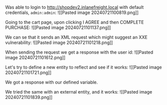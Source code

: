 Was able to login to http://shopdev2.inlanefreight.local with default credentials, `admin:admin`:
![[Pasted image 20240721100819.png]]

Going to the cart page, upon clicking I AGREE and then COMPLETE PURCHASE:
![[Pasted image 20240721101137.png]]

We can se that it sends an XML request which might suggest an XXE vulnerability:
![[Pasted image 20240721101218.png]]

When sending the request we get a response with the user id:
![[Pasted image 20240721101612.png]]

Let's try to define a new entity to reflect and see if it works:
![[Pasted image 20240721101721.png]]

We got a response with our defined variable.

We tried the same with an external entity, and it works:
![[Pasted image 20240721101839.png]]

